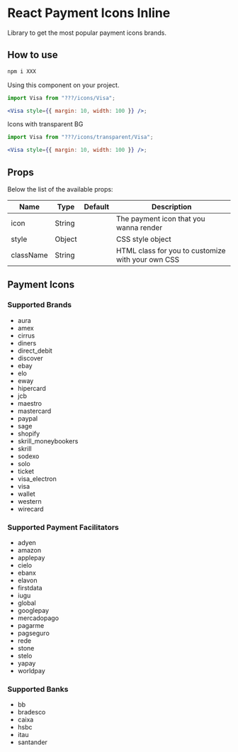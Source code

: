 # React Payment Icons Inline

Library to get the most popular payment icons brands.

## How to use

```sh
npm i XXX
```

Using this component on your project.

```jsx
import Visa from "???/icons/Visa";

<Visa style={{ margin: 10, width: 100 }} />;
```

Icons with transparent BG

```jsx
import Visa from "???/icons/transparent/Visa";

<Visa style={{ margin: 10, width: 100 }} />;
```

## Props

Below the list of the available props:

| Name      | Type   | Default | Description                                       |
| --------- | ------ | ------- | ------------------------------------------------- |
| icon      | String |         | The payment icon that you wanna render            |
| style     | Object |         | CSS style object                                  |
| className | String |         | HTML class for you to customize with your own CSS |

## Payment Icons

### Supported Brands

- aura
- amex
- cirrus
- diners
- direct_debit
- discover
- ebay
- elo
- eway
- hipercard
- jcb
- maestro
- mastercard
- paypal
- sage
- shopify
- skrill_moneybookers
- skrill
- sodexo
- solo
- ticket
- visa_electron
- visa
- wallet
- western
- wirecard

### Supported Payment Facilitators

- adyen
- amazon
- applepay
- cielo
- ebanx
- elavon
- firstdata
- iugu
- global
- googlepay
- mercadopago
- pagarme
- pagseguro
- rede
- stone
- stelo
- yapay
- worldpay

### Supported Banks

- bb
- bradesco
- caixa
- hsbc
- itau
- santander
